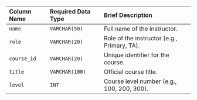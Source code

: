 | Column Name | Required Data Type | Brief Description |
| :--- | :--- | :--- |
| `name` | `VARCHAR(50)` | Full name of the instructor. |
| `role` | `VARCHAR(20)` | Role of the instructor (e.g., Primary, TA). |
| `course_id` | `VARCHAR(20)` | Unique identifier for the course. |
| `title` | `VARCHAR(100)` | Official course title. |
| `level` | `INT` | Course level number (e.g., 100, 200, 300). |
